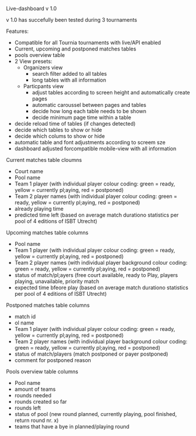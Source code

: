 Live-dashboard v 1.0

v 1.0 has succefully been tested during 3 tournaments

Features:

- Compatible for all Tournia tournaments with live/API enabled
- Current, upcoming and postponed matches tables
- pools overview table
- 2 View presets:
	- Organizers view
		-	search filter added to all tables
		-	long tables with all information
	- Particpants view
		- adjust tables according to screen height and automatically create pages
		- automatic caroussel between pages and tables
		- decide how long each table needs to be shown
		- decide minimum page time within a table
- decide reload time of tables (if changes detected) 
- decide which tables to show or hide
- decide which colums to show or hide
- automatic table and font adjustments according to screem sze
- dashboard adjusted forcompatible mobile-view with all information

Current matches table cloumns
- Court name
- Pool name
- Team 1 player (with individual player colour coding: green = ready, yellow = currently pl;aying, red = postponed)
- Team 2 player names (with individual player colour coding: green = ready, yellow = currently pl;aying, red = postponed)
- already playing time
- predicted time left (based on average match durationo statistics per pool of 4 editions of ISBT Utrecht)

Upcoming matches table columns
- Pool name
- Team 1 player (with individual player colour coding: green = ready, yellow = currently pl;aying, red = postponed)
- Team 2 player names (with individual player background colour coding: green = ready, yellow = currently pl;aying, red = postponed)
- status of match/pl;ayers (free court available, ready to Play, players playing, unavailable, priority match
- expected time bfeore play (based on average match durationo statistics per pool of 4 editions of ISBT Utrecht)

Postponed matches table columns
- match id
- ol name
- Team 1 player (with individual player colour coding: green = ready, yellow = currently pl;aying, red = postponed)
- Team 2 player names (with individual player background colour coding: green = ready, yellow = currently pl;aying, red = postponed)
- status of match/players (match postponed or payer postponed)
- comment for postponed reason

Pools overview table columns
- Pool name
- amount of teams
- rounds needed
- rounds created so far
- rounds left
- status of pool (new round planned, currently playing, pool finished, return round nr. x)
- teams that have a bye in planned/playing round
